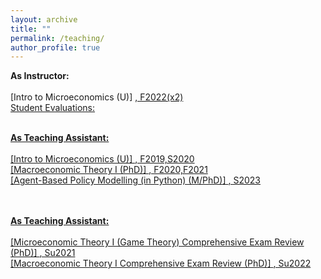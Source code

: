 ```yaml
---
layout: archive
title: ""
permalink: /teaching/
author_profile: true
---
```

<b>As Instructor:</b><br>
<br>
[Intro to Microeconomics (U)] <a href="https://www.coursicle.com/ithaca/courses/ECON/12200/">, F2022(x2) <br>
<ins>Student Evaluations:</ins> 
<br><br>

<b>As Teaching Assistant:</b><br>
<br>
[Intro to Microeconomics (U)] <a href="">, F2019,S2020 <br>
[Macroeconomic Theory I (PhD)] <a href="">, F2020,F2021 <br>
[Agent-Based Policy Modelling (in Python) (M/PhD)] <a href="">, S2023 <br>
<br><br>

<b>As Teaching Assistant:</b><br>
<br>
[Microeconomic Theory I (Game Theory) Comprehensive Exam Review (PhD)] <a href="">, Su2021 <br>
[Macroeconomic Theory I Comprehensive Exam Review (PhD)] <a href="">, Su2022 <br>
